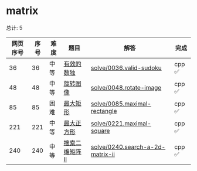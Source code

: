 # matrix

<!--- table -->


总计: 5

| 网页序号 | 序号 | 难度 | 题目                    | 解答                      | 完成 |
| ---- | ---- | ---- | ------------------ | ---------------- | -------- | 
| 36 | 36 | 中等 | [有效的数独](https://leetcode.cn/problems/valid-sudoku/description/) | [solve/0036.valid-sudoku](../solve/0036.valid-sudoku)| cpp ✅ |
| 48 | 48 | 中等 | [旋转图像](https://leetcode.cn/problems/rotate-image/description/) | [solve/0048.rotate-image](../solve/0048.rotate-image)| cpp ✅ |
| 85 | 85 | 困难 | [最大矩形](https://leetcode.cn/problems/maximal-rectangle/description/) | [solve/0085.maximal-rectangle](../solve/0085.maximal-rectangle)| cpp ✅ |
| 221 | 221 | 中等 | [最大正方形](https://leetcode.cn/problems/maximal-square/description/) | [solve/0221.maximal-square](../solve/0221.maximal-square)| cpp ✅ |
| 240 | 240 | 中等 | [搜索二维矩阵 II](https://leetcode.cn/problems/search-a-2d-matrix-ii/description/) | [solve/0240.search-a-2d-matrix-ii](../solve/0240.search-a-2d-matrix-ii)| cpp ✅ |
